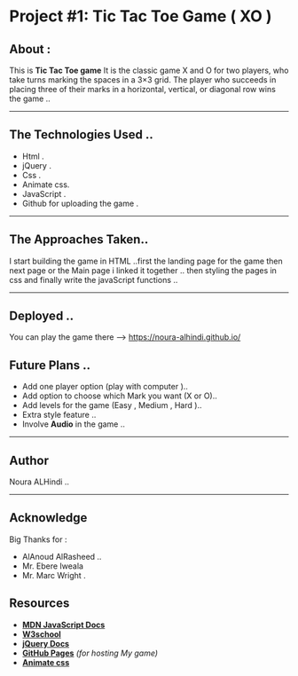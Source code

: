 #  Project #1: Tic Tac Toe Game ( XO )

## About :

This is  **Tic Tac Toe game** It is the classic game X and O for two players, who take turns marking the spaces in a 3×3 grid. The player who succeeds in placing three of their marks in a horizontal, vertical, or diagonal row wins the game ..

---

## The Technologies Used ..
- Html .
- jQuery .
- Css .
- Animate css.
- JavaScript .
- Github for uploading the game . 

---

## The Approaches  Taken..
I start building the game in HTML ..first the landing page for the game then next page or the Main page i linked it together .. then styling the pages in css and finally write the javaScript functions .. 

---

##  Deployed ..
   You can play the game there --> https://noura-alhindi.github.io/

## Future Plans ..
- Add one player option (play with computer )..
- Add option to choose which Mark you want (X or O)..
- Add levels for the game (Easy , Medium , Hard )..
- Extra style feature ..
- Involve **Audio** in the game ..

---
 ## Author

Noura ALHindi ..

---
## Acknowledge
Big Thanks for :
- AlAnoud AlRasheed ..
- Mr. Ebere Iweala
- Mr. Marc Wright .
## Resources

- **[MDN JavaScript Docs](https://developer.mozilla.org/en-US/docs/Web/JavaScript)** 
- **[W3school](https://www.w3schools.com)**
- **[jQuery Docs](http://api.jquery.com)**
- **[GitHub Pages](https://github.com)** _(for hosting My game)_
- **[Animate css](https://daneden.github.io/animate.css/)** 
